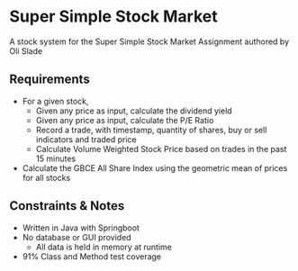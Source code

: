 # Super Simple Stock Market
A stock system for the Super Simple Stock Market Assignment authored by Oli Slade
## Requirements

 - For a given stock,
	 - Given any price as input, calculate the dividend yield
	 - Given any price as input, calculate the P/E Ratio
	 - Record a trade, with timestamp, quantity of shares, buy or sell indicators and traded price
	 - Calculate Volume Weighted Stock Price based on trades in the past 15 minutes
- Calculate the GBCE All Share Index using the geometric mean of prices for all stocks

## Constraints & Notes
- Written in Java with Springboot
- No database or GUI provided
	- All data is held in memory at runtime
- 91% Class and Method test coverage
